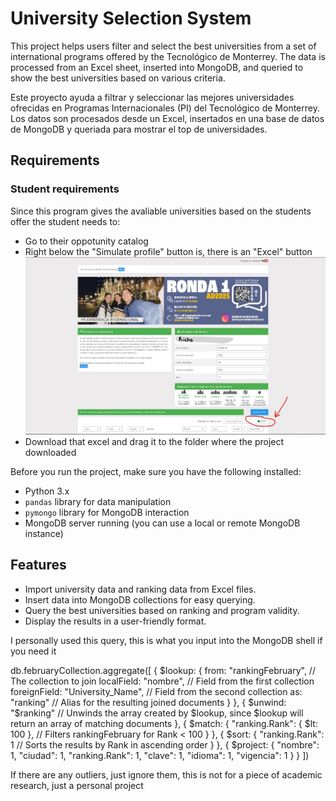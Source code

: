 # University Selection System

This project helps users filter and select the best universities from a set of international programs offered by the Tecnológico de Monterrey. The data is processed from an Excel sheet, inserted into MongoDB, and queried to show the best universities based on various criteria.

Este proyecto ayuda a filtrar y seleccionar las mejores universidades ofrecidas en Programas Internacionales (PI) del Tecnológico de Monterrey. Los datos son procesados desde un Excel, insertados en una base de datos de MongoDB y queriada para mostrar el top de universidades.

## Requirements

### Student requirements

Since this program gives the avaliable universities based on the students offer the student needs to:
- Go to their oppotunity catalog
- Right below the "Simulate profile" button is, there is an "Excel" button 
![Tutorial Image](images/Readme1.jpg)
- Download that excel and drag it to the folder where the project downloaded





Before you run the project, make sure you have the following installed:

- Python 3.x
- `pandas` library for data manipulation
- `pymongo` library for MongoDB interaction
- MongoDB server running (you can use a local or remote MongoDB instance)



## Features

- Import university data and ranking data from Excel files.
- Insert data into MongoDB collections for easy querying.
- Query the best universities based on ranking and program validity.
- Display the results in a user-friendly format.








I personally used this query, this is what you input into the MongoDB shell if you need it


db.februaryCollection.aggregate([
  {
    $lookup: {
      from: "rankingFebruary", // The collection to join
      localField: "nombre",     // Field from the first collection
      foreignField: "University_Name",   // Field from the second collection
      as: "ranking"             // Alias for the resulting joined documents
    }
  },
  {
    $unwind: "$ranking"  // Unwinds the array created by $lookup, since $lookup will return an array of matching documents
  },
  {
    $match: {
      "ranking.Rank": { $lt: 100 },  // Filters rankingFebruary for Rank < 100
    }
  },
  {
    $sort: {
      "ranking.Rank": 1  // Sorts the results by Rank in ascending order
    }
  },
  {
    $project: {
      "nombre": 1,
      "ciudad": 1,
      "ranking.Rank": 1,
      "clave": 1,
      "idioma": 1,
      "vigencia": 1
    }
  }
])

If there are any outliers, just ignore them, this is not for a piece of academic research, just a personal project







